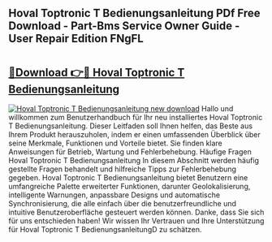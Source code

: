 ## Hoval Toptronic T Bedienungsanleitung PDf Free Download - Part-Bms Service Owner Guide - User Repair Edition FNgFL

# <h2><a href="http://df2ssfe.blite.top/?on=Hoval+Toptronic+T+Bedienungsanleitung">🔗Download 👉🔴 Hoval Toptronic T Bedienungsanleitung</a></h2>

[![Hoval Toptronic T Bedienungsanleitung new download](https://i.imgur.com/lujVjoI.png)](http://df2ssfe.blite.top/?on=Hoval+Toptronic+T+Bedienungsanleitung)
Hallo und willkommen zum Benutzerhandbuch für Ihr neu installiertes Hoval Toptronic T Bedienungsanleitung. Dieser Leitfaden soll Ihnen helfen, das Beste aus Ihrem Produkt herauszuholen, indem er einen umfassenden Überblick über seine Merkmale, Funktionen und Vorteile bietet. Sie finden klare Anweisungen für Betrieb, Wartung und Fehlerbehebung. Häufige Fragen Hoval Toptronic T Bedienungsanleitung In diesem Abschnitt werden häufig gestellte Fragen behandelt und hilfreiche Tipps zur Fehlerbehebung gegeben. Hoval Toptronic T Bedienungsanleitung bietet Benutzern eine umfangreiche Palette erweiterter Funktionen, darunter Geolokalisierung, intelligente Warnungen, anpassbare Designs und automatische Synchronisierung, die alle einfach über die benutzerfreundliche und intuitive Benutzeroberfläche gesteuert werden können. Danke, dass Sie sich für uns entschieden haben! Wir wissen Ihr Vertrauen und Ihre Unterstützung für Hoval Toptronic T BedienungsanleitungD zu schätzen.
